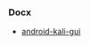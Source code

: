 ### Docx
* [android-kali-gui](https://github.com/harsh7i/Docx/tree/main/android-kali-gui#hello-world-)
